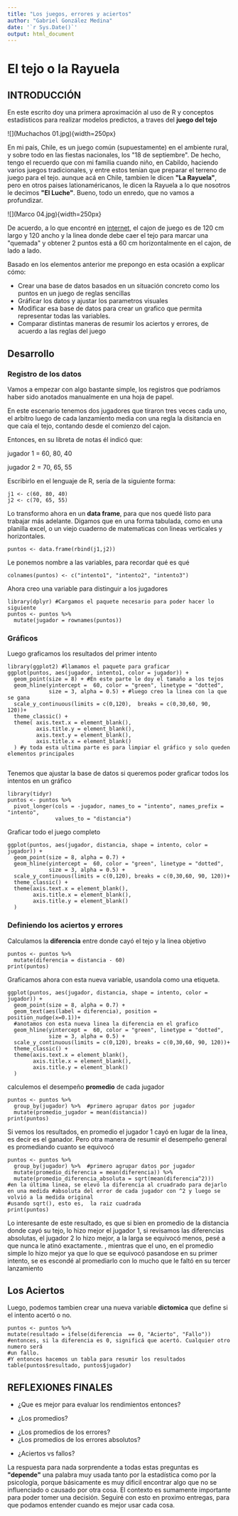 ```yaml
---
title: "Los juegos, errores y aciertos"
author: "Gabriel González Medina"
date: '`r Sys.Date()`'
output: html_document
---
```


# El tejo o la Rayuela

## INTRODUCCIÓN

En este escrito doy una primera aproximación al uso de R y conceptos estadísticos para realizar modelos predictos, a traves del **juego del tejo**

![](Muchachos 01.jpg){width=250px}

En mi país, Chile, es un juego común (supuestamente) en el ambiente rural, y sobre todo en las fiestas nacionales, los "18 de septiembre". De hecho, tengo el recuerdo que con mi familia cuando niño, en Cabildo, haciendo varios juegos tradicionales, y entre estos tenían que preparar el terreno de juego para el tejo. aunque acá en Chile, tambien le dicen **"La Rayuela"**, pero en otros paises lationaméricanos, le dicen la Rayuela a lo que nosotros le decimos **"El Luche"**. Bueno, todo un enredo, que no vamos a profundizar.

![](Marco 04.jpg){width=250px} 

De acuerdo, a lo que encontré en [internet](http://www.revistachilena.com/La_Rayuela.html), el cajon de juego es de 120 cm largo y 120 ancho y la linea donde debe caer el tejo para marcar una "quemada" y obtener 2 puntos está a 60 cm horizontalmente en el cajon, de lado a lado. 

Basado en los elementos anterior me prepongo en esta ocasión a explicar cómo: 

+ Crear una base de datos basados en un situación concreto como los puntos en un juego de reglas sencillas
+ Gráficar los datos y ajustar los parametros visuales
+ Modificar esa base de datos para crear un grafico que permita representar todas las variables.
+ Comparar distintas maneras de resumir los aciertos y errores, de acuerdo a las reglas del juego


## Desarrollo 

### Registro de los datos


Vamos a empezar con algo bastante simple, los registros que podríamos haber sido anotados manualmente en una hoja de papel.

En este escenario tenemos dos jugadores que tiraron tres veces cada uno,
el arbitro luego de cada lanzamiento media con una regla la disitancia en que caía el tejo, contando desde el comienzo del cajon.

Entonces, en su libreta de notas él indicó que:

jugador 1 =  60, 80, 40

jugador 2 =  70, 65, 55

Escribirlo en el lenguaje de R, sería de la siguiente forma: 

```{r}
j1 <- c(60, 80, 40)
j2 <- c(70, 65, 55)
```

Lo transformo ahora en un **data frame**, para que nos quedé listo para trabajar más adelante. Digamos que en una forma tabulada, como en una planilla excel, o un viejo 
cuaderno de matematicas con lineas verticales y horizontales. 

```{r}
puntos <- data.frame(rbind(j1,j2))
```

Le ponemos nombre a las variables, para recordar qué es qué

```{r}
colnames(puntos) <- c("intento1", "intento2", "intento3")
```

Ahora creo una variable para distinguir a los jugadores

```{r message=FALSE}
library(dplyr) #Cargamos el paquete necesario para poder hacer lo siguiente
puntos <- puntos %>% 
  mutate(jugador = rownames(puntos))
```

### Gráficos

Luego graficamos los resultados del primer intento
           
```{r message=FALSE}
library(ggplot2) #llamamos el paquete para graficar 
ggplot(puntos, aes(jugador, intento1, color = jugador)) +
  geom_point(size = 8) + #En este parte le doy el tamaño a los tejos
  geom_hline(yintercept =  60, color = "green", linetype = "dotted", 
             size = 3, alpha = 0.5) + #luego creo la linea con la que se gana
  scale_y_continuous(limits = c(0,120),  breaks = c(0,30,60, 90, 120))+
  theme_classic() +
  theme( axis.text.x = element_blank(),
         axis.title.y = element_blank(),
         axis.text.y = element_blank(),
         axis.title.x = element_blank()
  ) #y toda esta ultima parte es para limpiar el gráfico y solo queden elementos principales
         
```

Tenemos que ajustar la base de datos si queremos poder graficar todos los intentos en un gráfico

```{r message=FALSE}
library(tidyr)
puntos <- puntos %>% 
  pivot_longer(cols = -jugador, names_to = "intento", names_prefix = "intento",
               values_to = "distancia")
```

Graficar todo el juego completo

```{r}
ggplot(puntos, aes(jugador, distancia, shape = intento, color = jugador)) +
  geom_point(size = 8, alpha = 0.7) +
  geom_hline(yintercept =  60, color = "green", linetype = "dotted", 
             size = 3, alpha = 0.5) +
  scale_y_continuous(limits = c(0,120), breaks = c(0,30,60, 90, 120))+
  theme_classic() +
  theme(axis.text.x = element_blank(),
        axis.title.x = element_blank(),
        axis.title.y = element_blank()
  )
```


### Definiendo los aciertos y errores

Calculamos la **diferencia** entre donde cayó el tejo y la linea objetivo

```{r}
puntos <- puntos %>% 
  mutate(diferencia = distancia - 60) 
print(puntos)
```

Graficamos ahora con esta nueva variable, usandola como una etiqueta.

```{r}
ggplot(puntos, aes(jugador, distancia, shape = intento, color = jugador)) +
  geom_point(size = 8, alpha = 0.7) +
  geom_text(aes(label = diferencia), position = position_nudge(x=0.1))+
  #anotamos con esta nueva linea la diferencia en el grafico
  geom_hline(yintercept =  60, color = "green", linetype = "dotted", 
             size = 3, alpha = 0.5) +
  scale_y_continuous(limits = c(0,120), breaks = c(0,30,60, 90, 120))+
  theme_classic() +
  theme(axis.text.x = element_blank(),
        axis.title.x = element_blank(),
        axis.title.y = element_blank()
  )
```

calculemos el desempeño **promedio** de cada jugador

```{r}
puntos <- puntos %>% 
  group_by(jugador) %>%  #primero agrupar datos por jugador
  mutate(promedio_jugador = mean(distancia))
print(puntos)
```

Si vemos los resultados, en promedio el jugador 1 cayó en lugar de la linea, es decir es el ganador. Pero otra manera de resumir el desempeño general es promediando cuanto se equivocó

```{r}
puntos <- puntos %>% 
  group_by(jugador) %>%  #primero agrupar datos por jugador
  mutate(promedio_diferencia = mean(diferencia)) %>% 
  mutate(promedio_diferencia_absoluta = sqrt(mean(diferencia^2))) 
#en la última linea, se elevó la diferencia al cruadrado para dejarlo en una medida #absoluta del error de cada jugador con ^2 y luego se volvió a la medida original
#usando sqrt(), esto es,  la raiz cuadrada
print(puntos)
```

Lo interesante de este resultado, es que si bien en promedio de la distancia donde cayó su tejo, lo hizo mejor el jugador 1, si revisamos las diferencias absolutas, el jugador 2 lo hizo mejor, a la larga se equivocó menos, pesé a que nunca le atinó exactamente. , mientras que el uno, en el promedio simple lo hizo mejor ya que lo que se equivocó pasandose en su primer intento, se es escondé al promediarlo con lo mucho que le faltó en su tercer lanzamiento

## Los Aciertos

Luego, podemos tambien crear una nueva variable **dictomica** que define si el intento acertó o no.

```{r}
puntos <- puntos %>% 
mutate(resultado = ifelse(diferencia  == 0, "Acierto", "Fallo"))
#entonces, si la diferencia es 0, significá que acertó. Cualquier otro numero será
#un fallo. 
#Y entonces hacemos un tabla para resumir los resultados
table(puntos$resultado, puntos$jugador)
```

## REFLEXIONES FINALES

* ¿Que es mejor para evaluar los rendimientos entonces? 
+ ¿Los promedios?
- ¿Los promedios de los errores?
- ¿Los promedios de los errores absolutos?
+ ¿Aciertos vs fallos?

La respuesta para nada sorprendente a todas estas preguntas es **"depende"**
una palabra muy usada tanto por la estadística como por la psicología, porque básicamente es muy dificil encontrar algo que no se influenciado o causado por otra cosa. El contexto es sumamente importante para poder tomer una decisión. 
Seguiré con esto en proximo entregas, para que podamos entender cuando es mejor usar cada cosa.
